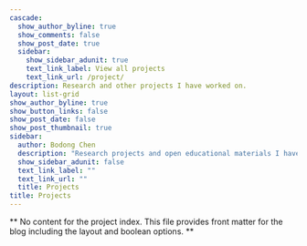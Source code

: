 ```yaml
---
cascade:
  show_author_byline: true
  show_comments: false
  show_post_date: true
  sidebar:
    show_sidebar_adunit: true
    text_link_label: View all projects
    text_link_url: /project/
description: Research and other projects I have worked on.
layout: list-grid
show_author_byline: true
show_button_links: false
show_post_date: false
show_post_thumbnail: true
sidebar:
  author: Bodong Chen
  description: "Research projects and open educational materials I have created."
  show_sidebar_adunit: false
  text_link_label: ""
  text_link_url: ""
  title: Projects
title: Projects
---
```


** No content for the project index. This file provides front matter for the blog including the layout and boolean options. **
